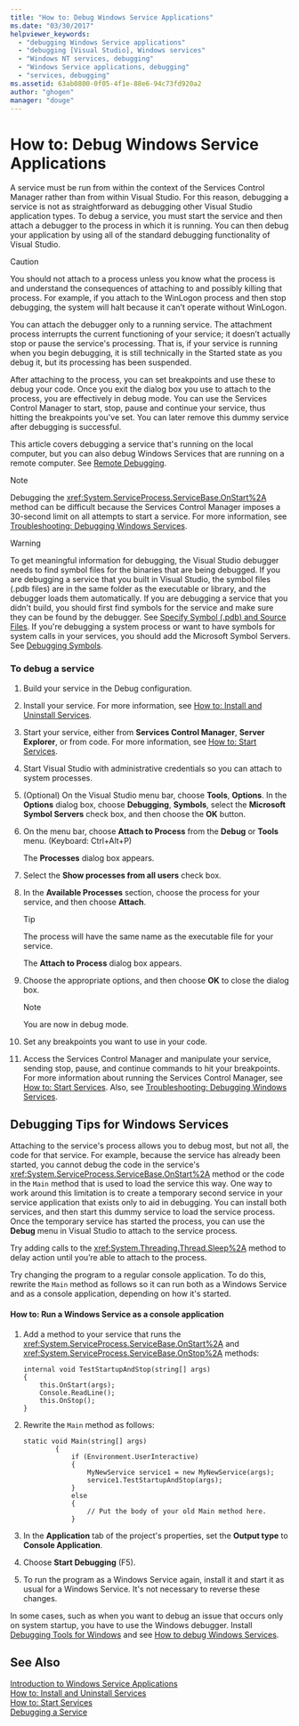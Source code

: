 ```yaml
---
title: "How to: Debug Windows Service Applications"
ms.date: "03/30/2017"
helpviewer_keywords: 
  - "debugging Windows Service applications"
  - "debugging [Visual Studio], Windows services"
  - "Windows NT services, debugging"
  - "Windows Service applications, debugging"
  - "services, debugging"
ms.assetid: 63ab0800-0f05-4f1e-88e6-94c73fd920a2
author: "ghogen"
manager: "douge"
---
```

# How to: Debug Windows Service Applications
A service must be run from within the context of the Services Control Manager rather than from within Visual Studio. For this reason, debugging a service is not as straightforward as debugging other Visual Studio application types. To debug a service, you must start the service and then attach a debugger to the process in which it is running. You can then debug your application by using all of the standard debugging functionality of Visual Studio.  
  
> [!CAUTION]
>  You should not attach to a process unless you know what the process is and understand the consequences of attaching to and possibly killing that process. For example, if you attach to the WinLogon process and then stop debugging, the system will halt because it can’t operate without WinLogon.  
  
 You can attach the debugger only to a running service. The attachment process interrupts the current functioning of your service; it doesn’t actually stop or pause the service's processing. That is, if your service is running when you begin debugging, it is still technically in the Started state as you debug it, but its processing has been suspended.  
  
 After attaching to the process, you can set breakpoints and use these to debug your code. Once you exit the dialog box you use to attach to the process, you are effectively in debug mode. You can use the Services Control Manager to start, stop, pause and continue your service, thus hitting the breakpoints you've set. You can later remove this dummy service after debugging is successful.  
  
 This article covers debugging a service that's running on the local computer, but you can also debug Windows Services that are running on a remote computer. See [Remote Debugging](/visualstudio/debugger/debug-installed-app-package).  
  
> [!NOTE]
>  Debugging the <xref:System.ServiceProcess.ServiceBase.OnStart%2A> method can be difficult because the Services Control Manager imposes a 30-second limit on all attempts to start a service. For more information, see [Troubleshooting: Debugging Windows Services](../../../docs/framework/windows-services/troubleshooting-debugging-windows-services.md).  
  
> [!WARNING]
>  To get meaningful information for debugging, the Visual Studio debugger needs to find symbol files for the binaries that are being debugged. If you are debugging a service that you built in Visual Studio, the symbol files (.pdb files) are in the same folder as the executable or library, and the debugger loads them automatically. If you are debugging a service that you didn't build, you should first find symbols for the service and make sure they can be found by the debugger. See [Specify Symbol (.pdb) and Source Files](http://msdn.microsoft.com/library/1105e169-5272-4e7c-b3e7-cda1b7798a6b). If you're debugging a system process or want to have symbols for system calls in your services, you should add the Microsoft Symbol Servers. See [Debugging Symbols](http://msdn.microsoft.com/windows/desktop/ee416588.aspx).  
  
### To debug a service  
  
1. Build your service in the Debug configuration.  
  
2. Install your service. For more information, see [How to: Install and Uninstall Services](../../../docs/framework/windows-services/how-to-install-and-uninstall-services.md).  
  
3. Start your service, either from **Services Control Manager**, **Server Explorer**, or from code. For more information, see [How to: Start Services](../../../docs/framework/windows-services/how-to-start-services.md).  
  
4. Start Visual Studio with administrative credentials so you can attach to system processes.  
  
5. (Optional) On the Visual Studio menu bar, choose **Tools**, **Options**. In the **Options** dialog box, choose **Debugging**, **Symbols**, select the **Microsoft Symbol Servers** check box, and then choose the **OK** button.  
  
6. On the menu bar, choose **Attach to Process** from the **Debug** or **Tools** menu. (Keyboard: Ctrl+Alt+P)  
  
    The **Processes** dialog box appears.  
  
7. Select the **Show processes from all users** check box.  
  
8. In the **Available Processes** section, choose the process for your service, and then choose **Attach**.  
  
   > [!TIP]
   >  The process will have the same name as the executable file for your service.  
  
    The **Attach to Process** dialog box appears.  
  
9. Choose the appropriate options, and then choose **OK** to close the dialog box.  
  
   > [!NOTE]
   >  You are now in debug mode.  
  
10. Set any breakpoints you want to use in your code.  
  
11. Access the Services Control Manager and manipulate your service, sending stop, pause, and continue commands to hit your breakpoints. For more information about running the Services Control Manager, see [How to: Start Services](../../../docs/framework/windows-services/how-to-start-services.md). Also, see [Troubleshooting: Debugging Windows Services](../../../docs/framework/windows-services/troubleshooting-debugging-windows-services.md).  
  
## Debugging Tips for Windows Services  
 Attaching to the service's process allows you to debug most, but not all, the code for that service. For example, because the service has already been started, you cannot debug the code in the service's <xref:System.ServiceProcess.ServiceBase.OnStart%2A> method or the code in the `Main` method that is used to load the service this way. One way to work around this limitation is to create a temporary second service in your service application that exists only to aid in debugging. You can install both services, and then start this dummy service to load the service process. Once the temporary service has started the process, you can use the **Debug** menu in Visual Studio to attach to the service process.  
  
 Try adding calls to the <xref:System.Threading.Thread.Sleep%2A> method to delay action until you’re able to attach to the process.  
  
 Try changing the program to a regular console application. To do this, rewrite the `Main` method as follows so it can run both as a Windows Service and as a console application, depending on how it's started.  
  
#### How to: Run a Windows Service as a console application  
  
1. Add a method to your service that runs the <xref:System.ServiceProcess.ServiceBase.OnStart%2A> and <xref:System.ServiceProcess.ServiceBase.OnStop%2A> methods:  
  
   ```  
   internal void TestStartupAndStop(string[] args)  
   {  
       this.OnStart(args);  
       Console.ReadLine();  
       this.OnStop();  
   }  
   ```  
  
2. Rewrite the `Main` method as follows:  
  
   ```  
   static void Main(string[] args)  
           {  
               if (Environment.UserInteractive)  
               {  
                   MyNewService service1 = new MyNewService(args);  
                   service1.TestStartupAndStop(args);  
               }  
               else  
               {  
                   // Put the body of your old Main method here.  
               }  
   ```  
  
3. In the **Application** tab of the project's properties, set the **Output type** to **Console Application**.  
  
4. Choose **Start Debugging** (F5).  
  
5. To run the program as a Windows Service again, install it and start it as usual for a Windows Service. It's not necessary to reverse these changes.  
  
 In some cases, such as when you want to debug an issue that occurs only on system startup, you have to use the Windows debugger. Install [Debugging Tools for Windows](http://msdn.microsoft.com/windows/hardware/hh852365) and see [How to debug Windows Services](http://support.microsoft.com/kb/824344).  
  
## See Also  
 [Introduction to Windows Service Applications](../../../docs/framework/windows-services/introduction-to-windows-service-applications.md)  
 [How to: Install and Uninstall Services](../../../docs/framework/windows-services/how-to-install-and-uninstall-services.md)  
 [How to: Start Services](../../../docs/framework/windows-services/how-to-start-services.md)  
 [Debugging a Service](http://msdn.microsoft.com/library/windows/desktop/ms682546.aspx)
